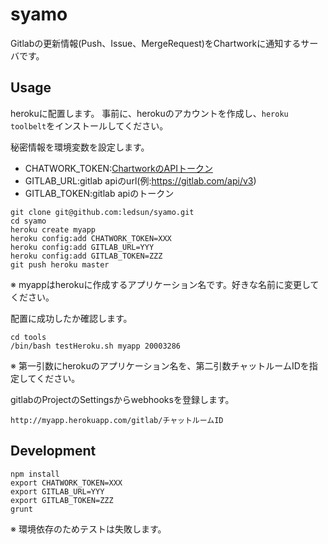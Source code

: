 syamo
=====

Gitlabの更新情報(Push、Issue、MergeRequest)をChartworkに通知するサーバです。

## Usage

herokuに配置します。
事前に、herokuのアカウントを作成し、`heroku toolbelt`をインストールしてください。

秘密情報を環境変数を設定します。

- CHATWORK_TOKEN:[ChartworkのAPIトークン](http://developer.chatwork.com/ja/)
- GITLAB_URL:gitlab apiのurl(例:https://gitlab.com/api/v3)
- GITLAB_TOKEN:gitlab apiのトークン

```
git clone git@github.com:ledsun/syamo.git
cd syamo
heroku create myapp
heroku config:add CHATWORK_TOKEN=XXX
heroku config:add GITLAB_URL=YYY
heroku config:add GITLAB_TOKEN=ZZZ
git push heroku master
```

※ myappはherokuに作成するアプリケーション名です。好きな名前に変更してください。

配置に成功したか確認します。

```
cd tools
/bin/bash testHeroku.sh myapp 20003286
```

※ 第一引数にherokuのアプリケーション名を、第二引数チャットルームIDを指定してください。


gitlabのProjectのSettingsからwebhooksを登録します。

```
http://myapp.herokuapp.com/gitlab/チャットルームID
```

## Development

```
npm install
export CHATWORK_TOKEN=XXX
export GITLAB_URL=YYY
export GITLAB_TOKEN=ZZZ
grunt
```

※ 環境依存のためテストは失敗します。
